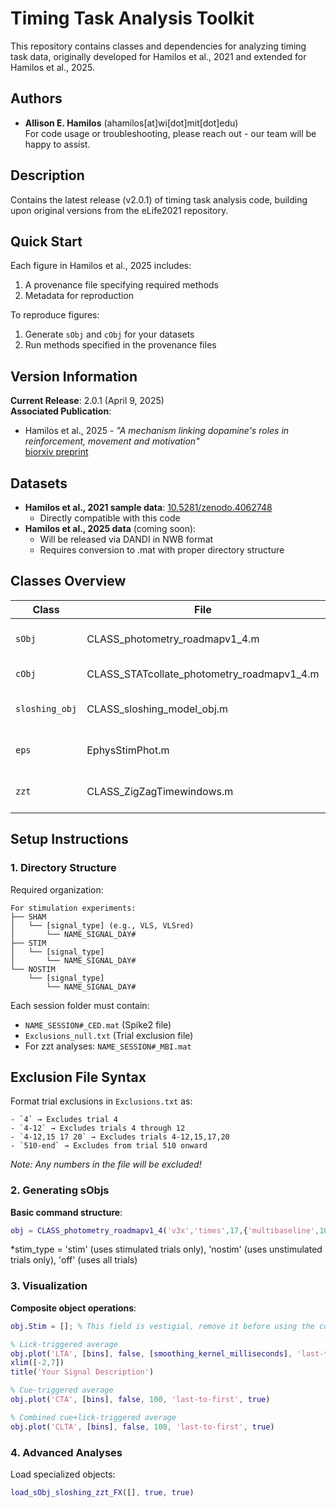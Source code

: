 # Timing Task Analysis Toolkit

This repository contains classes and dependencies for analyzing timing task data, originally developed for Hamilos et al., 2021 and extended for Hamilos et al., 2025.

## Authors
- **Allison E. Hamilos** (ahamilos[at]wi[dot]mit[dot]edu)  
For code usage or troubleshooting, please reach out - our team will be happy to assist.

## Description
Contains the latest release (v2.0.1) of timing task analysis code, building upon original versions from the eLife2021 repository.

## Quick Start
Each figure in Hamilos et al., 2025 includes:
1. A provenance file specifying required methods
2. Metadata for reproduction

To reproduce figures:
1. Generate `sObj` and `cObj` for your datasets
2. Run methods specified in the provenance files

## Version Information
**Current Release**: 2.0.1 (April 9, 2025)  
**Associated Publication**:  
- Hamilos et al., 2025 - *"A mechanism linking dopamine's roles in reinforcement, movement and motivation"*  
  [biorxiv preprint](https://doi.org/10.1101/2025.04.04.647288)

## Datasets
- **Hamilos et al., 2021 sample data**: [10.5281/zenodo.4062748](https://doi.org/10.5281/zenodo.4062748)
  - Directly compatible with this code
- **Hamilos et al., 2025 data** (coming soon):
  - Will be released via DANDI in NWB format
  - Requires conversion to .mat with proper directory structure

## Classes Overview
| Class | File | Description |
|-------|------|-------------|
| `sObj` | CLASS_photometry_roadmapv1_4.m | Processes single/composite session objects |
| `cObj` | CLASS_STATcollate_photometry_roadmapv1_4.m | Collates session data for analysis |
| `sloshing_obj` | CLASS_sloshing_model_obj.m | Sloshing regression models |
| `eps` | EphysStimPhot.m | Enhanced single-session objects (v2.0) |
| `zzt` | CLASS_ZigZagTimewindows.m | Block processing for Timeshift task |

## Setup Instructions

### 1. Directory Structure
Required organization:
```
For stimulation experiments:
├── SHAM
│   └── [signal_type] (e.g., VLS, VLSred)
│       └── NAME_SIGNAL_DAY#
├── STIM
│   └── [signal_type]
│       └── NAME_SIGNAL_DAY#
└── NOSTIM
    └── [signal_type]
        └── NAME_SIGNAL_DAY#
```

Each session folder must contain:
- `NAME_SESSION#_CED.mat` (Spike2 file)
- `Exclusions_null.txt` (Trial exclusion file)
- For zzt analyses: `NAME_SESSION#_MBI.mat`

## Exclusion File Syntax
Format trial exclusions in `Exclusions.txt` as:
```
- `4` → Excludes trial 4
- `4-12` → Excludes trials 4 through 12
- `4-12,15 17 20` → Excludes trials 4-12,15,17,20
- `510-end` → Excludes from trial 510 onward
```
*Note: Any numbers in the file will be excluded!*

### 2. Generating sObjs
**Basic command structure**:
```matlab
obj = CLASS_photometry_roadmapv1_4('v3x','times',17,{'multibaseline',10},30000,[],[],'stim_type')
```
*stim_type = 'stim' (uses stimulated trials only), 'nostim' (uses unstimulated trials only), 'off' (uses all trials)

### 3. Visualization
**Composite object operations**:
```matlab
obj.Stim = []; % This field is vestigial, remove it before using the composite sObj

% Lick-triggered average
obj.plot('LTA', [bins], false, [smoothing_kernel_milliseconds], 'last-to-first', true)
xlim([-2,7])
title('Your Signal Description')

% Cue-triggered average
obj.plot('CTA', [bins], false, 100, 'last-to-first', true)

% Combined cue+lick-triggered average
obj.plot('CLTA', [bins], false, 100, 'last-to-first', true)
```

### 4. Advanced Analyses
Load specialized objects:
```matlab
load_sObj_sloshing_zzt_FX([], true, true)
```
